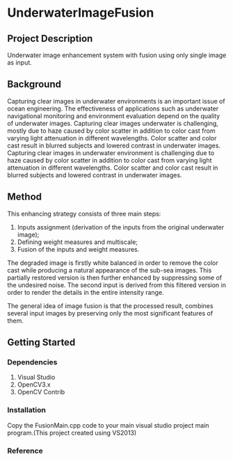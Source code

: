 # UnderwaterImageFusion

## Project Description
Underwater image enhancement system with fusion using only single image as input.

## Background
Capturing clear images in underwater environments is an important issue of ocean engineering. The effectiveness of applications such as underwater navigational monitoring and environment evaluation depend on the quality of underwater images. Capturing clear images underwater is challenging, mostly due to haze caused by color scatter in addition to color cast from varying light attenuation in different wavelengths. Color scatter and color cast result in blurred subjects and lowered contrast in underwater images. Capturing clear images in underwater environment is challenging due to haze caused by color scatter in addition to color cast from varying light attenuation in different wavelengths. Color scatter and color cast result in blurred subjects and lowered contrast in underwater images. 

## Method
This enhancing strategy consists of three main steps: 
1. Inputs assignment (derivation of the inputs from the original underwater image);
2. Defining weight measures and multiscale;
3. Fusion of the inputs and weight measures.

The degraded image is firstly white balanced in order to remove the color cast while producing a natural appearance of the sub-sea images. This partially restored version is then further enhanced by suppressing some of the undesired noise. The second input is derived from this filtered version in order to render the details in the entire intensity range.

The general idea of image fusion is that the processed result, combines several input images by preserving only the most significant features of them.

## Getting Started
### Dependencies
1. Visual Studio
2. OpenCV3.x
3. OpenCV Contrib

### Installation
Copy the FusionMain.cpp code to your main visual studio project main program.(This project created using VS2013)

### Reference
